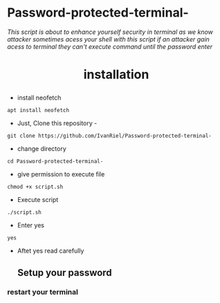 # Password-protected-terminal-
<i>This script is about to enhance yourself security in terminal as we know attacker sometimes acess your shell with this script if an attacker gain acess to terminal they can't execute command until the password enter</i>





<b><h1><p align="center">installation</p></h1></b>



- install neofetch
```
apt install neofetch
```

- Just, Clone this repository -
```
git clone https://github.com/IvanRiel/Password-protected-terminal-
```

- change directory 
```
cd Password-protected-terminal-
```
- give permission to execute file
```
chmod +x script.sh
```
- Execute script
```
./script.sh
```
- Enter yes
```
yes
```

- Aftet yes read carefully 
<b><h2>Setup your password</h2></b>

<h3>restart your terminal</h3>
